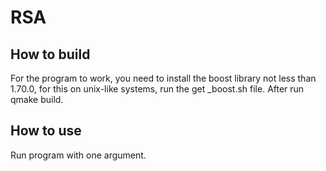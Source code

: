 # RSA

## How to build
For the program to work, you need to install the boost library not less than 1.70.0, for this on unix-like systems, run the get _boost.sh file. After run qmake build.

## How to use
Run program with one argument.
